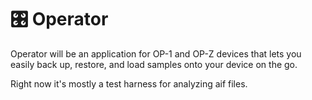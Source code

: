 # 🎛 Operator

Operator will be an application for OP-1 and OP-Z devices that lets you easily back up, restore, and load samples onto your device on the go.

Right now it's mostly a test harness for analyzing aif files.
